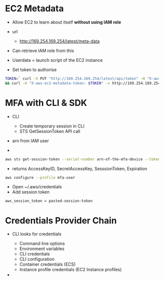 # EC2 Metadata

- Allow EC2 to learn about itself **without using IAM role**
- url
	- http://169.254.169.254/latest/meta-data
- Can retrieve IAM role from this
- Userdata = launch script of the EC2 instance

- Set token to authorise
```bash
TOKEN=` curl -X PUT "http://169.254.169.254/latest/api/token" -H "X-aws-ec2-metadata-token-ttl-seconds: 21600"` \
&& curl -H "X-aws-ec2-metadata-token: $TOKEN" -v http://169.254.169.254/latest/meta-data/
```

# MFA with CLI & SDK

- CLI
	- Create temporary session in CLI
	- STS GetSessionToken API call

- arn from IAM user
- 
```bash
aws sts get-session-token --serial-number arn-of-the-mfa-device --token-code code-from-token --duration-seconds 3600
```

- returns AccessKeyID, SecretAccessKey, SesssionToken, Expiration

```bash
aws configure --profile mfa-user
```

- Open ~/.aws/credentials
- Add session token
```
aws_session_token = pasted-session-token
```

# Credentials Provider Chain

- CLI looks for credentials
	- Command line options
	- Environment variables
	- CLI credentials
	- CLI configuration
	- Container credentials (ECS)
	- Instance profile credentials (EC2 Instance profiles)

- 